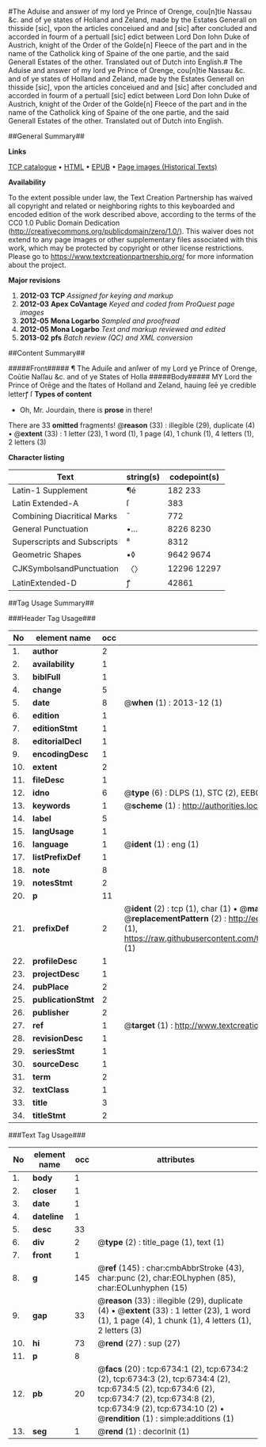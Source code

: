 #The Aduise and answer of my lord ye Prince of Orenge, cou[n]tie Nassau &c. and of ye states of Holland and Zeland, made by the Estates Generall on thisside [sic], vpon the articles conceiued and and [sic] after concluded and accorded in fourm of a pertuall [sic] edict between Lord Don Iohn Duke of Austrich, knight of the Order of the Golde[n] Fleece of the part and in the name of the Catholick king of Spaine of the one partie, and the said Generall Estates of the other. Translated out of Dutch into English.#
The Aduise and answer of my lord ye Prince of Orenge, cou[n]tie Nassau &c. and of ye states of Holland and Zeland, made by the Estates Generall on thisside [sic], vpon the articles conceiued and and [sic] after concluded and accorded in fourm of a pertuall [sic] edict between Lord Don Iohn Duke of Austrich, knight of the Order of the Golde[n] Fleece of the part and in the name of the Catholick king of Spaine of the one partie, and the said Generall Estates of the other. Translated out of Dutch into English.

##General Summary##

**Links**

[TCP catalogue](http://www.ota.ox.ac.uk/tcp/)  • 
[HTML](http://tei.it.ox.ac.uk/tcp/Texts-HTML/free/A68/A68901.html)  • 
[EPUB](http://tei.it.ox.ac.uk/tcp/Texts-EPUB/free/A68/A68901.epub) • 
[Page images (Historical Texts)](https://historicaltexts.jisc.ac.uk/eebo-24147095e)

**Availability**

To the extent possible under law, the Text Creation Partnership has waived all copyright and related or neighboring rights to this keyboarded and encoded edition of the work described above, according to the terms of the CC0 1.0 Public Domain Dedication (http://creativecommons.org/publicdomain/zero/1.0/). This waiver does not extend to any page images or other supplementary files associated with this work, which may be protected by copyright or other license restrictions. Please go to https://www.textcreationpartnership.org/ for more information about the project.

**Major revisions**

1. __2012-03__ __TCP__ *Assigned for keying and markup*
1. __2012-03__ __Apex CoVantage__ *Keyed and coded from ProQuest page images*
1. __2012-05__ __Mona Logarbo__ *Sampled and proofread*
1. __2012-05__ __Mona Logarbo__ *Text and markup reviewed and edited*
1. __2013-02__ __pfs__ *Batch review (QC) and XML conversion*

##Content Summary##

#####Front#####
¶ The Aduiſe and anſwer of my Lord ye Prince of Orenge, Coūtie Naſſau &c. and of ye States of Holla
#####Body#####
MY Lord the Prince of Orēge and the ſtates of Holland and Zeland, hauing ſeē ye credible letterꝭ ſ
**Types of content**

  * Oh, Mr. Jourdain, there is **prose** in there!

There are 33 **omitted** fragments! 
 @__reason__ (33) : illegible (29), duplicate (4)  •  @__extent__ (33) : 1 letter (23), 1 word (1), 1 page (4), 1 chunk (1), 4 letters (1), 2 letters (3)

**Character listing**


|Text|string(s)|codepoint(s)|
|---|---|---|
|Latin-1 Supplement|¶é|182 233|
|Latin Extended-A|ſ|383|
|Combining             Diacritical Marks|̄|772|
|General Punctuation|•…|8226 8230|
|Superscripts             and Subscripts|⁸|8312|
|Geometric Shapes|▪◊|9642 9674|
|CJKSymbolsandPunctuation|〈〉|12296 12297|
|LatinExtended-D|ꝭ|42861|

##Tag Usage Summary##

###Header Tag Usage###

|No|element name|occ|attributes|
|---|---|---|---|
|1.|__author__|2||
|2.|__availability__|1||
|3.|__biblFull__|1||
|4.|__change__|5||
|5.|__date__|8| @__when__ (1) : 2013-12 (1)|
|6.|__edition__|1||
|7.|__editionStmt__|1||
|8.|__editorialDecl__|1||
|9.|__encodingDesc__|1||
|10.|__extent__|2||
|11.|__fileDesc__|1||
|12.|__idno__|6| @__type__ (6) : DLPS (1), STC (2), EEBO-CITATION (1), OCLC (1), VID (1)|
|13.|__keywords__|1| @__scheme__ (1) : http://authorities.loc.gov/ (1)|
|14.|__label__|5||
|15.|__langUsage__|1||
|16.|__language__|1| @__ident__ (1) : eng (1)|
|17.|__listPrefixDef__|1||
|18.|__note__|8||
|19.|__notesStmt__|2||
|20.|__p__|11||
|21.|__prefixDef__|2| @__ident__ (2) : tcp (1), char (1)  •  @__matchPattern__ (2) : ([0-9\-]+):([0-9IVX]+) (1), (.+) (1)  •  @__replacementPattern__ (2) : http://eebo.chadwyck.com/downloadtiff?vid=$1&page=$2 (1), https://raw.githubusercontent.com/textcreationpartnership/Texts/master/tcpchars.xml#$1 (1)|
|22.|__profileDesc__|1||
|23.|__projectDesc__|1||
|24.|__pubPlace__|2||
|25.|__publicationStmt__|2||
|26.|__publisher__|2||
|27.|__ref__|1| @__target__ (1) : http://www.textcreationpartnership.org/docs/. (1)|
|28.|__revisionDesc__|1||
|29.|__seriesStmt__|1||
|30.|__sourceDesc__|1||
|31.|__term__|2||
|32.|__textClass__|1||
|33.|__title__|3||
|34.|__titleStmt__|2||


###Text Tag Usage###

|No|element name|occ|attributes|
|---|---|---|---|
|1.|__body__|1||
|2.|__closer__|1||
|3.|__date__|1||
|4.|__dateline__|1||
|5.|__desc__|33||
|6.|__div__|2| @__type__ (2) : title_page (1), text (1)|
|7.|__front__|1||
|8.|__g__|145| @__ref__ (145) : char:cmbAbbrStroke (43), char:punc (2), char:EOLhyphen (85), char:EOLunhyphen (15)|
|9.|__gap__|33| @__reason__ (33) : illegible (29), duplicate (4)  •  @__extent__ (33) : 1 letter (23), 1 word (1), 1 page (4), 1 chunk (1), 4 letters (1), 2 letters (3)|
|10.|__hi__|73| @__rend__ (27) : sup (27)|
|11.|__p__|8||
|12.|__pb__|20| @__facs__ (20) : tcp:6734:1 (2), tcp:6734:2 (2), tcp:6734:3 (2), tcp:6734:4 (2), tcp:6734:5 (2), tcp:6734:6 (2), tcp:6734:7 (2), tcp:6734:8 (2), tcp:6734:9 (2), tcp:6734:10 (2)  •  @__rendition__ (1) : simple:additions (1)|
|13.|__seg__|1| @__rend__ (1) : decorInit (1)|
